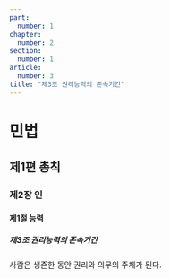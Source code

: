 ```yaml
---
part:
  number: 1
chapter:
  number: 2
section:
  number: 1
article:
  number: 3
title: "제3조 권리능력의 존속기간"
---
```

# 민법

## 제1편 총칙

### 제2장 인

#### 제1절 능력

##### 제3조 권리능력의 존속기간

사람은 생존한 동안 권리와 의무의 주체가 된다.
